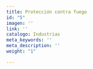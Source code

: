 ```yaml
---
title: Protección contra fuego
id: "5"
imagen: ''
link: ''
catalogo: Industrias
meta_keywords: ''
meta_description: ''
weight: "1"

---
```

